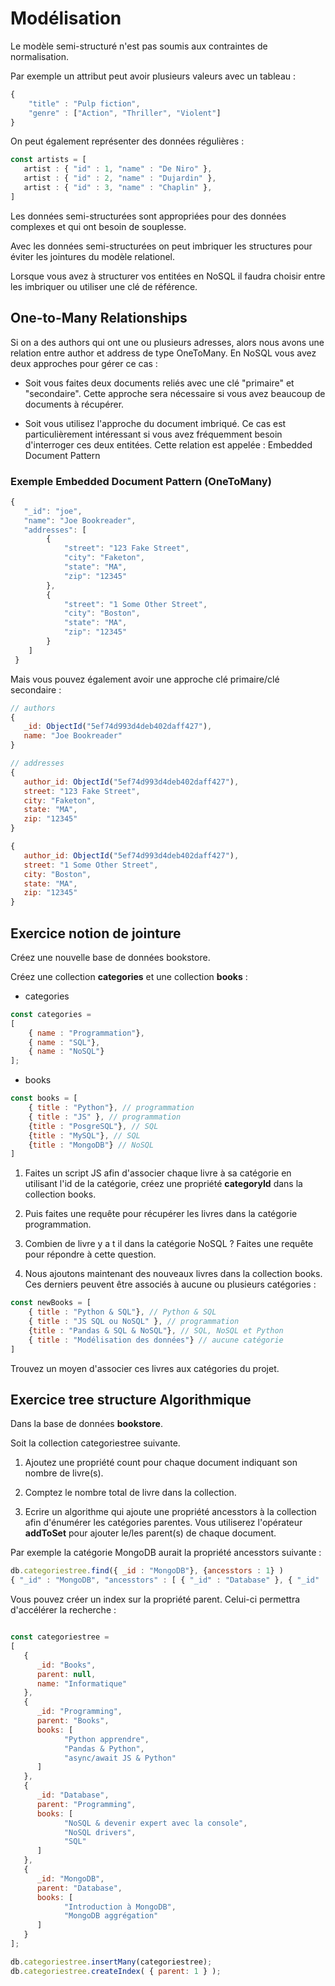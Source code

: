 # Modélisation 

Le modèle semi-structuré n'est pas soumis aux contraintes de normalisation.

Par exemple un attribut peut avoir plusieurs valeurs avec un tableau :

```js
{
    "title" : "Pulp fiction",
    "genre" : ["Action", "Thriller", "Violent"]
}
```

On peut également représenter des données régulières :

```js
const artists = [
   artist : { "id" : 1, "name" : "De Niro" },
   artist : { "id" : 2, "name" : "Dujardin" },
   artist : { "id" : 3, "name" : "Chaplin" },
]
```

Les données semi-structurées sont appropriées pour des données complexes et qui ont besoin de souplesse.

Avec les données semi-structurées on peut imbriquer les structures pour éviter les jointures du modèle relationel. 

Lorsque vous avez à structurer vos entitées en NoSQL il faudra choisir entre les imbriquer ou utiliser une clé de référence.

## One-to-Many Relationships

Si on a des authors qui ont une ou plusieurs adresses, alors nous avons une relation entre author et address de type OneToMany. En NoSQL vous avez deux approches pour gérer ce cas :

- Soit vous faites deux documents reliés avec une clé "primaire" et "secondaire". Cette approche sera nécessaire si vous avez beaucoup de documents à récupérer.

- Soit vous utilisez l'approche du document imbriqué. Ce cas est particulièrement intéressant si vous avez fréquemment besoin d'interroger ces deux entitées. Cette relation est appelée : Embedded Document Pattern

### Exemple Embedded Document Pattern (OneToMany)

```js
{
   "_id": "joe",
   "name": "Joe Bookreader",
   "addresses": [
        {
            "street": "123 Fake Street",
            "city": "Faketon",
            "state": "MA",
            "zip": "12345"
        },
        {
            "street": "1 Some Other Street",
            "city": "Boston",
            "state": "MA",
            "zip": "12345"
        }
    ]
 }
```

Mais vous pouvez également avoir une approche clé primaire/clé secondaire :

```js
// authors
{
   _id: ObjectId("5ef74d993d4deb402daff427"),
   name: "Joe Bookreader"
}

// addresses
{
   author_id: ObjectId("5ef74d993d4deb402daff427"), 
   street: "123 Fake Street",
   city: "Faketon",
   state: "MA",
   zip: "12345"
}

{
   author_id: ObjectId("5ef74d993d4deb402daff427"),
   street: "1 Some Other Street",
   city: "Boston",
   state: "MA",
   zip: "12345"
}

```

## Exercice notion de jointure

Créez une nouvelle base de données bookstore.

Créez une collection **categories** et une collection **books** :

- categories

```js
const categories = 
[
    { name : "Programmation"},
    { name : "SQL"},
    { name : "NoSQL"}
];
```

- books

```js
const books = [
    { title : "Python"}, // programmation
    { title : "JS" }, // programmation
    {title : "PosgreSQL"}, // SQL
    {title : "MySQL"}, // SQL
    {title : "MongoDB"} // NoSQL
]
```

1. Faites un script JS afin d'associer chaque livre à sa catégorie en utilisant l'id de la catégorie, créez une propriété **categoryId** dans la collection books.

2. Puis faites une requête pour récupérer les livres dans la catégorie programmation.

3. Combien de livre y a t il dans la catégorie NoSQL ? Faites une requête pour répondre à cette question.

4. Nous ajoutons maintenant des nouveaux livres dans la collection books. Ces derniers peuvent être associés à aucune ou plusieurs catégories :

```js
const newBooks = [
    { title : "Python & SQL"}, // Python & SQL
    { title : "JS SQL ou NoSQL" }, // programmation
    {title : "Pandas & SQL & NoSQL"}, // SQL, NoSQL et Python
    { title : "Modélisation des données"} // aucune catégorie
]
```

Trouvez un moyen d'associer ces livres aux catégories du projet.


## Exercice tree structure Algorithmique

Dans la base de données **bookstore**.

Soit la collection categoriestree suivante.

1. Ajoutez une propriété count pour chaque document indiquant son nombre de livre(s).

2. Comptez le nombre total de livre dans la collection.

2. Ecrire un algorithme qui ajoute une propriété ancesstors à la collection afin d'énumérer les catégories parentes. Vous utiliserez l'opérateur **addToSet** pour ajouter le/les parent(s) de chaque document.

Par exemple la catégorie MongoDB aurait la propriété ancesstors suivante :

```js
db.categoriestree.find({ _id : "MongoDB"}, {ancesstors : 1} )
{ "_id" : "MongoDB", "ancesstors" : [ { "_id" : "Database" }, { "_id" : "Programming" }, { "_id" : "Books" } ] }
```

Vous pouvez créer un index sur la propriété parent. Celui-ci permettra d'accélérer la recherche :

```js

const categoriestree =
[
   {
      _id: "Books",
      parent: null,
      name: "Informatique"
   },
   {
      _id: "Programming",
      parent: "Books",
      books: [
            "Python apprendre",
            "Pandas & Python",
            "async/await JS & Python"
      ]
   },
   {
      _id: "Database",
      parent: "Programming",
      books: [
            "NoSQL & devenir expert avec la console",
            "NoSQL drivers",
            "SQL"
      ]
   },
   {
      _id: "MongoDB",
      parent: "Database",
      books: [
            "Introduction à MongoDB",
            "MongoDB aggrégation"
      ]
   }
];

db.categoriestree.insertMany(categoriestree);
db.categoriestree.createIndex( { parent: 1 } );
```